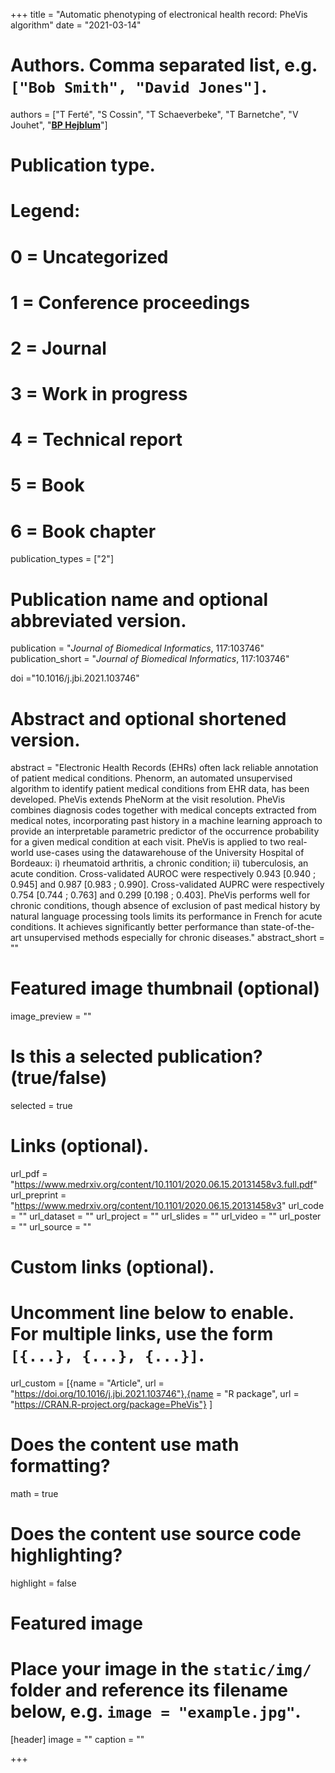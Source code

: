+++
title = "Automatic phenotyping of electronical health record: PheVis algorithm"
date = "2021-03-14"

# Authors. Comma separated list, e.g. `["Bob Smith", "David Jones"]`.
authors = ["T Ferté", "S Cossin", "T Schaeverbeke", "T Barnetche", "V Jouhet", "<u>**BP Hejblum**</u>"]
# Publication type.
# Legend:
# 0 = Uncategorized
# 1 = Conference proceedings
# 2 = Journal
# 3 = Work in progress
# 4 = Technical report
# 5 = Book
# 6 = Book chapter
publication_types = ["2"]

# Publication name and optional abbreviated version.
publication = "*Journal of Biomedical Informatics*, 117:103746"
publication_short = "*Journal of Biomedical Informatics*, 117:103746"

doi ="10.1016/j.jbi.2021.103746"

# Abstract and optional shortened version.
abstract = "Electronic Health Records (EHRs) often lack reliable annotation of patient medical conditions. Phenorm, an automated unsupervised algorithm to identify patient medical conditions from EHR data, has been developed. PheVis extends PheNorm at the visit resolution. PheVis combines diagnosis codes together with medical concepts extracted from medical notes, incorporating past history in a machine learning approach to provide an interpretable parametric predictor of the occurrence probability for a given medical condition at each visit. PheVis is applied to two real-world use-cases using the datawarehouse of the University Hospital of Bordeaux: i) rheumatoid arthritis, a chronic condition; ii) tuberculosis, an acute condition. Cross-validated AUROC were respectively 0.943 [0.940 ; 0.945] and 0.987 [0.983 ; 0.990]. Cross-validated AUPRC were respectively 0.754 [0.744 ; 0.763] and 0.299 [0.198 ; 0.403]. PheVis performs well for chronic conditions, though absence of exclusion of past medical history by natural language processing tools limits its performance in French for acute conditions. It achieves significantly better performance than state-of-the-art unsupervised methods especially for chronic diseases."
abstract_short = ""

# Featured image thumbnail (optional)
image_preview = ""

# Is this a selected publication? (true/false)
selected = true

# Links (optional).
url_pdf = "https://www.medrxiv.org/content/10.1101/2020.06.15.20131458v3.full.pdf"
url_preprint = "https://www.medrxiv.org/content/10.1101/2020.06.15.20131458v3"
url_code = ""
url_dataset = ""
url_project = ""
url_slides = ""
url_video = ""
url_poster = ""
url_source = ""

# Custom links (optional).
# Uncomment line below to enable. For multiple links, use the form `[{...}, {...}, {...}]`.
url_custom = [{name = "Article", url = "https://doi.org/10.1016/j.jbi.2021.103746"},{name = "R package", url = "https://CRAN.R-project.org/package=PheVis"}
]


# Does the content use math formatting?
math = true

# Does the content use source code highlighting?
highlight = false

# Featured image
# Place your image in the `static/img/` folder and reference its filename below, e.g. `image = "example.jpg"`.
[header]
image = ""
caption = ""

+++
